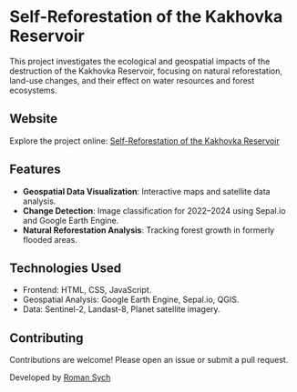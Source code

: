 # Self-Reforestation of the Kakhovka Reservoir

This project investigates the ecological and geospatial impacts of the destruction of the Kakhovka Reservoir, focusing on natural reforestation, land-use changes, and their effect on water resources and forest ecosystems.

## Website
Explore the project online: [Self-Reforestation of the Kakhovka Reservoir](https://heisdejavu.github.io/Kahovske_resoir_geo/index.html)

## Features
- **Geospatial Data Visualization**: Interactive maps and satellite data analysis.
- **Change Detection**: Image classification for 2022–2024 using Sepal.io and Google Earth Engine.
- **Natural Reforestation Analysis**: Tracking forest growth in formerly flooded areas.

## Technologies Used
- Frontend: HTML, CSS, JavaScript.
- Geospatial Analysis: Google Earth Engine, Sepal.io, QGIS.
- Data: Sentinel-2, Landast-8, Planet satellite imagery.

## Contributing
Contributions are welcome! Please open an issue or submit a pull request.

Developed by [Roman Sych](https://github.com/heisdejavu)
